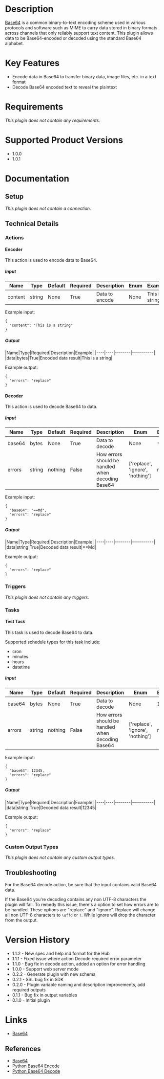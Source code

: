 # Description

[Base64](https://en.wikipedia.org/wiki/Base64) is a common binary-to-text encoding scheme used in various protocols and software such as MIME to carry data stored in binary formats across channels that only reliably support text content. This plugin allows data to be Base64-encoded or decoded using the standard Base64 alphabet.

# Key Features

* Encode data in Base64 to transfer binary data, image files, etc. in a text format
* Decode Base64 encoded text to reveal the plaintext

# Requirements

_This plugin does not contain any requirements._

# Supported Product Versions

* 1.0.0
* 1.0.1

# Documentation

## Setup

_This plugin does not contain a connection._
## Technical Details

### Actions

#### Encoder

This action is used to encode data to Base64.

##### Input

|Name|Type|Default|Required|Description|Enum|Example|Placeholder|Tooltip|
|----|----|-------|--------|-----------|----|-------|-----------|-------|
|content|string|None|True|Data to encode|None|This is a string|None|None|

Example input:

```
{
  "content": "This is a string"
}
```

##### Output

|Name|Type|Required|Description|Example|
|----|----|--------|-----------|
|data|bytes|True|Encoded data result|This is a string|

Example output:

```
{
  "errors": "replace"
}
```

#### Decoder

This action is used to decode Base64 to data.

##### Input

|Name|Type|Default|Required|Description|Enum|Example|Placeholder|Tooltip|
|----|----|-------|--------|-----------|----|-------|-----------|-------|
|base64|bytes|None|True|Data to decode|None|==Md|None|None|
|errors|string|nothing|False|How errors should be handled when decoding Base64|['replace', 'ignore', 'nothing']|replace|None|None|

Example input:

```
{
  "base64": "==Md",
  "errors": "replace"
}
```

##### Output

|Name|Type|Required|Description|Example|
|----|----|--------|-----------|
|data|string|True|Decoded data result|==Md|

Example output:

```
{
  "errors": "replace"
}
```

### Triggers

_This plugin does not contain any triggers._

### Tasks

#### Test Task

This task is used to decode Base64 to data.

Supported schedule types for this task include:
  - cron
  - minutes
  - hours
  - datetime

##### Input

|Name|Type|Default|Required|Description|Enum|Example|Placeholder|Tooltip|
|----|----|-------|--------|-----------|----|-------|-----------|-------|
|base64|bytes|None|True|Data to decode|None|1234|None|None|
|errors|string|nothing|False|How errors should be handled when decoding Base64|['replace', 'ignore', 'nothing']|replace|None|None|

Example input:

```
{
  "base64": 12345,
  "errors": "replace"
}
```

##### Output

|Name|Type|Required|Description|Example|
|----|----|--------|-----------|
|data|string|True|Decoded data result|12345|

Example output:

```
{
  "errors": "replace"
}
```

### Custom Output Types

_This plugin does not contain any custom output types._

## Troubleshooting

For the Base64 decode action, be sure that the input contains valid Base64 data.

If the Base64 you're decoding contains any non UTF-8 characters the plugin will fail. To remedy this issue, there's a
option to set how errors are to be handled. These options are "replace" and "ignore". Replace will change all non UTF-8
characters to `\uffd` or `?`. While ignore will drop the character from the output.

# Version History

* 1.1.2 - New spec and help.md format for the Hub
* 1.1.1 - Fixed issue where action Decode required error parameter
* 1.1.0 - Bug fix in decode action, added an option for error handling
* 1.0.0 - Support web server mode
* 0.2.2 - Generate plugin with new schema
* 0.2.1 - SSL bug fix in SDK
* 0.2.0 - Plugin variable naming and description improvements, add required outputs
* 0.1.1 - Bug fix in output variables
* 0.1.0 - Initial plugin

# Links

* [Base64](https://en.wikipedia.org/wiki/Base64)

## References

* [Base64](https://en.wikipedia.org/wiki/Base64)
* [Python Base64 Encode](https://docs.python.org/2/library/base64.html#base64.standard_b64encode)
* [Python Base64 Decode](https://docs.python.org/2/library/base64.html#base64.standard_b64decode)

